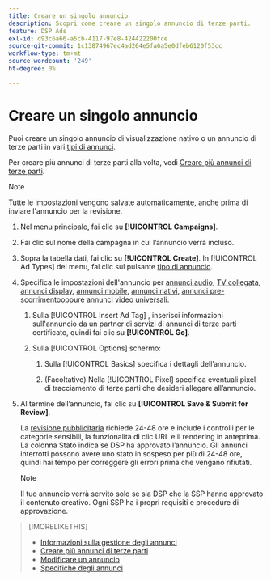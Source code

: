 ```yaml
---
title: Creare un singolo annuncio
description: Scopri come creare un singolo annuncio di terze parti.
feature: DSP Ads
exl-id: d93c6a66-a5cb-4117-97e8-424422200fce
source-git-commit: 1c13874967ec4ad264e5fa6a5e0dfeb6120f53cc
workflow-type: tm+mt
source-wordcount: '249'
ht-degree: 0%

---
```


# Creare un singolo annuncio

Puoi creare un singolo annuncio di visualizzazione nativo o un annuncio di terze parti in vari [tipi di annunci](ad-about.md#ad-types).

Per creare più annunci di terze parti alla volta, vedi [Creare più annunci di terze parti](ad-create-multiple.md).

>[!NOTE]
>
>Tutte le impostazioni vengono salvate automaticamente, anche prima di inviare l&#39;annuncio per la revisione.

1. Nel menu principale, fai clic su **[!UICONTROL Campaigns]**.

1. Fai clic sul nome della campagna in cui l’annuncio verrà incluso.

1. Sopra la tabella dati, fai clic su **[!UICONTROL Create]**. In [!UICONTROL Ad Types] del menu, fai clic sul pulsante [tipo di annuncio](ad-about.md#ad-types).

1. Specifica le impostazioni dell&#39;annuncio per [annunci audio](ad-settings-audio.md), [TV collegata](ad-settings-connected-tv.md), [annunci display](ad-settings-display.md), [annunci mobile](ad-settings-mobile.md), [annunci nativi](ad-settings-native.md), [annunci pre-scorrimento](ad-settings-pre-roll.md)oppure [annunci video universali](ad-settings-universal-video.md):

   1. Sulla [!UICONTROL Insert Ad Tag] , inserisci informazioni sull&#39;annuncio da un partner di servizi di annunci di terze parti certificato, quindi fai clic su **[!UICONTROL Go]**.

   1. Sulla [!UICONTROL Options] schermo:

      1. Sulla [!UICONTROL Basics] specifica i dettagli dell’annuncio.

      1. (Facoltativo) Nella [!UICONTROL Pixel] specifica eventuali pixel di tracciamento di terze parti che desideri allegare all’annuncio.

1. Al termine dell’annuncio, fai clic su **[!UICONTROL Save & Submit for Review]**.

   La [revisione pubblicitaria](ad-about.md) richiede 24-48 ore e include i controlli per le categorie sensibili, la funzionalità di clic URL e il rendering in anteprima. La colonna Stato indica se DSP ha approvato l’annuncio. Gli annunci interrotti possono avere uno stato in sospeso per più di 24-48 ore, quindi hai tempo per correggere gli errori prima che vengano rifiutati.

   >[!NOTE]
   >
   >Il tuo annuncio verrà servito solo se sia DSP che la SSP hanno approvato il contenuto creativo. Ogni SSP ha i propri requisiti e procedure di approvazione.

>[!MORELIKETHIS]
>
>* [Informazioni sulla gestione degli annunci](ad-about.md)
>* [Creare più annunci di terze parti](ad-create-multiple.md)
>* [Modificare un annuncio](ad-edit.md)
>* [Specifiche degli annunci](ad-specs.md)

